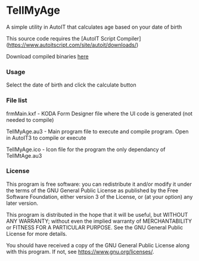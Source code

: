 # TellMyAge
A simple utility in AutoIT that calculates age based on your date of birth


This source code requires the [AutoIT Script Compiler] (https://www.autoitscript.com/site/autoit/downloads/)

Download compiled binaries [here](https://1drv.ms/u/s!AvKecCdkEFVVxSQfNz6Sq1ZMpiL9)

### Usage

Select the date of birth and click the calculate button

### File list

frmMain.kxf - KODA Form Designer file where the UI code is generated (not needed to compile)

TellMyAge.au3 - Main program file to execute and compile program. Open in AutoIT3 to compile or execute

TellMyAge.ico - Icon file for the program the only dependancy of TellMtAge.au3


### License

This program is free software: you can redistribute it and/or modify
it under the terms of the GNU General Public License as published by
the Free Software Foundation, either version 3 of the License, or
(at your option) any later version.

This program is distributed in the hope that it will be useful,
but WITHOUT ANY WARRANTY; without even the implied warranty of
MERCHANTABILITY or FITNESS FOR A PARTICULAR PURPOSE.  See the
GNU General Public License for more details.

You should have received a copy of the GNU General Public License
along with this program.  If not, see <https://www.gnu.org/licenses/>.
